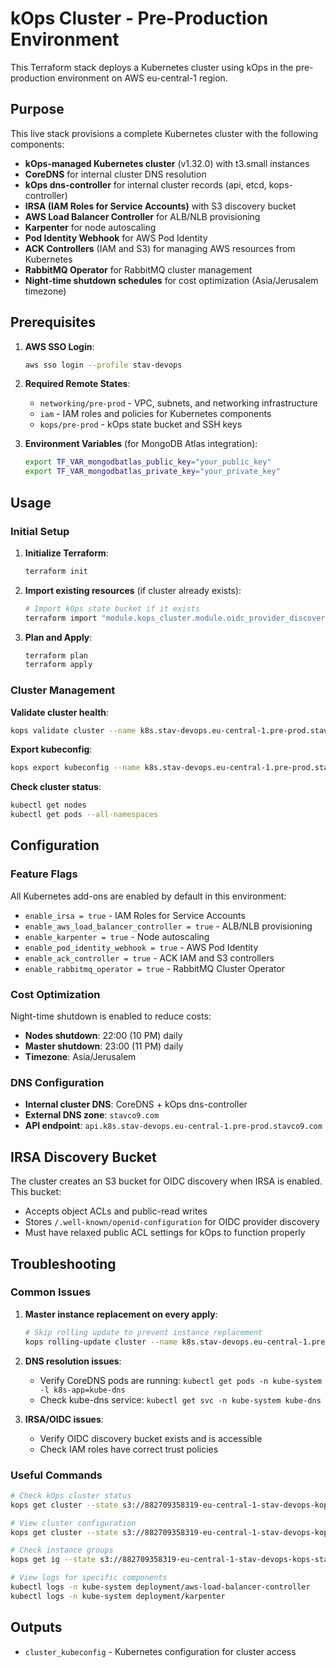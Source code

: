 # kOps Cluster - Pre-Production Environment

This Terraform stack deploys a Kubernetes cluster using kOps in the pre-production environment on AWS eu-central-1 region.

## Purpose

This live stack provisions a complete Kubernetes cluster with the following components:
- **kOps-managed Kubernetes cluster** (v1.32.0) with t3.small instances
- **CoreDNS** for internal cluster DNS resolution
- **kOps dns-controller** for internal cluster records (api, etcd, kops-controller)
- **IRSA (IAM Roles for Service Accounts)** with S3 discovery bucket
- **AWS Load Balancer Controller** for ALB/NLB provisioning
- **Karpenter** for node autoscaling
- **Pod Identity Webhook** for AWS Pod Identity
- **ACK Controllers** (IAM and S3) for managing AWS resources from Kubernetes
- **RabbitMQ Operator** for RabbitMQ cluster management
- **Night-time shutdown schedules** for cost optimization (Asia/Jerusalem timezone)

## Prerequisites

1. **AWS SSO Login**: 
   ```bash
   aws sso login --profile stav-devops
   ```

2. **Required Remote States**:
   - `networking/pre-prod` - VPC, subnets, and networking infrastructure
   - `iam` - IAM roles and policies for Kubernetes components
   - `kops/pre-prod` - kOps state bucket and SSH keys

3. **Environment Variables** (for MongoDB Atlas integration):
   ```bash
   export TF_VAR_mongodbatlas_public_key="your_public_key"
   export TF_VAR_mongodbatlas_private_key="your_private_key"
   ```

## Usage

### Initial Setup

1. **Initialize Terraform**:
   ```bash
   terraform init
   ```

2. **Import existing resources** (if cluster already exists):
   ```bash
   # Import kOps state bucket if it exists
   terraform import "module.kops_cluster.module.oidc_provider_discovery_bucket.module.s3_bucket.aws_s3_bucket.this[0]" <bucket-name>
   ```

3. **Plan and Apply**:
   ```bash
   terraform plan
   terraform apply
   ```

### Cluster Management

**Validate cluster health**:
```bash
kops validate cluster --name k8s.stav-devops.eu-central-1.pre-prod.stavco9.com --state s3://882709358319-eu-central-1-stav-devops-kops-state-pre-prod
```

**Export kubeconfig**:
```bash
kops export kubeconfig --name k8s.stav-devops.eu-central-1.pre-prod.stavco9.com --state s3://882709358319-eu-central-1-stav-devops-kops-state-pre-prod --admin
```

**Check cluster status**:
```bash
kubectl get nodes
kubectl get pods --all-namespaces
```

## Configuration

### Feature Flags

All Kubernetes add-ons are enabled by default in this environment:
- `enable_irsa = true` - IAM Roles for Service Accounts
- `enable_aws_load_balancer_controller = true` - ALB/NLB provisioning
- `enable_karpenter = true` - Node autoscaling
- `enable_pod_identity_webhook = true` - AWS Pod Identity
- `enable_ack_controller = true` - ACK IAM and S3 controllers
- `enable_rabbitmq_operator = true` - RabbitMQ Cluster Operator

### Cost Optimization

Night-time shutdown is enabled to reduce costs:
- **Nodes shutdown**: 22:00 (10 PM) daily
- **Master shutdown**: 23:00 (11 PM) daily
- **Timezone**: Asia/Jerusalem

### DNS Configuration

- **Internal cluster DNS**: CoreDNS + kOps dns-controller
- **External DNS zone**: `stavco9.com`
- **API endpoint**: `api.k8s.stav-devops.eu-central-1.pre-prod.stavco9.com`

## IRSA Discovery Bucket

The cluster creates an S3 bucket for OIDC discovery when IRSA is enabled. This bucket:
- Accepts object ACLs and public-read writes
- Stores `/.well-known/openid-configuration` for OIDC provider discovery
- Must have relaxed public ACL settings for kOps to function properly

## Troubleshooting

### Common Issues

1. **Master instance replacement on every apply**:
   ```bash
   # Skip rolling update to prevent instance replacement
   kops rolling-update cluster --name k8s.stav-devops.eu-central-1.pre-prod.stavco9.com --state s3://882709358319-eu-central-1-stav-devops-kops-state-pre-prod --skip
   ```

2. **DNS resolution issues**:
   - Verify CoreDNS pods are running: `kubectl get pods -n kube-system -l k8s-app=kube-dns`
   - Check kube-dns service: `kubectl get svc -n kube-system kube-dns`

3. **IRSA/OIDC issues**:
   - Verify OIDC discovery bucket exists and is accessible
   - Check IAM roles have correct trust policies

### Useful Commands

```bash
# Check kOps cluster status
kops get cluster --state s3://882709358319-eu-central-1-stav-devops-kops-state-pre-prod

# View cluster configuration
kops get cluster --state s3://882709358319-eu-central-1-stav-devops-kops-state-pre-prod -o yaml

# Check instance groups
kops get ig --state s3://882709358319-eu-central-1-stav-devops-kops-state-pre-prod

# View logs for specific components
kubectl logs -n kube-system deployment/aws-load-balancer-controller
kubectl logs -n kube-system deployment/karpenter
```

## Outputs

- `cluster_kubeconfig` - Kubernetes configuration for cluster access
